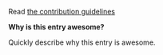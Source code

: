 Read [the contribution guidelines](https://github.com/Escape-Technologies/awesome-graphql-security/blob/main/CONTRIBUTING.md)

**Why is this entry awesome?**

Quickly describe why this entry is awesome.
